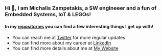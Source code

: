 ### Hi 👋, I am Michalis Zampetakis, a SW engineeer and a fun of Embedded Systems, IoT & LEGOs! 

#### In my [repositories](https://github.com/mzampetakis?tab=repositories) you can find a few interesting things I get up with!

* You can reach me at [Twitter](https://twitter.com/mzampetakis) for more regular updates
* You can find more about my career at [LinkedIn](https://www.linkedin.com/in/mzampetakis/)
* You can find more details about me at [My Website](http://mzampetakis.com/)


<!--

**mzampetakis/mzampetakis** is a ✨ _special_ ✨ repository because its `README.md` (this file) appears on your GitHub profile.

Here are some ideas to get you started:

- 🔭 I’m currently working on ...
- 🌱 I’m currently learning ...
- 👯 I’m looking to collaborate on ...
- 🤔 I’m looking for help with ...
- 💬 Ask me about ...
- 📫 How to reach me: ...
- 😄 Pronouns: ...
- ⚡ Fun fact: ...
-->
